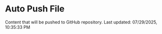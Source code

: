 # Auto Push File

Content that will be pushed to GitHub repository.
Last updated: 07/29/2025, 10:35:33 PM